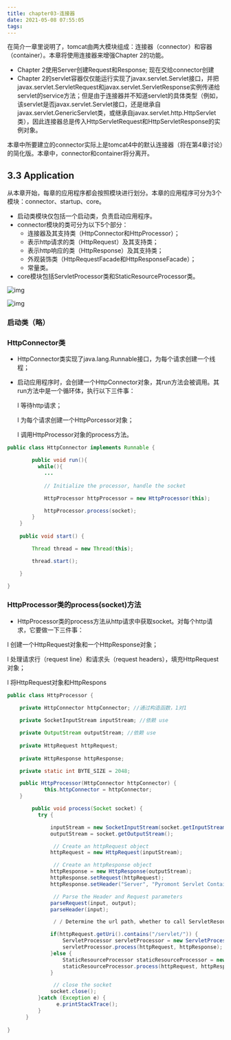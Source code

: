 ```yaml
---
title: chapter03-连接器
date: 2021-05-08 07:55:05
tags:
---
```


在简介一章里说明了，tomcat由两大模块组成：连接器（connector）和容器（container）。本章将使用连接器来增强Chapter 2的功能。

- Chapter 2使用Server创建Request和Response; 现在交给connector创建  <!--它们作为参数传递给要调用的某个的servlet的service方法-->
- Chapter 2的servlet容器仅仅能运行实现了javax.servlet.Servlet接口，并把javax.servlet.ServletRequest和javax.servlet.ServletResponse实例传递给servlet的service方法；但是由于连接器并不知道servlet的具体类型（例如，该servlet是否javax.servlet.Servlet接口，还是继承自javax.servlet.GenericServlet类，或继承自javax.servlet.http.HttpServlet类），因此连接器总是传入HttpServletRequest和HttpServletResponse的实例对象。

​     本章中所要建立的connector实际上是tomcat4中的默认连接器（将在第4章讨论）的简化版。本章中，connector和container将分离开。



## 3.3 Application

从本章开始，每章的应用程序都会按照模块进行划分。本章的应用程序可分为3个模块：connector、startup、core。

- 启动类模块仅包括一个启动类，负责启动应用程序。
- connector模块的类可分为以下5个部分：
  - 连接器及其支持类（HttpConnector和HttpProcessor）；
  - 表示http请求的类（HttpRequest）及其支持类；
  - 表示http响应的类（HttpResponse）及其支持类；
  - 外观装饰类（HttpRequestFacade和HttpResponseFacade）；
  - 常量类。
- core模块包括ServletProcessor类和StaticResourceProcessor类。

![img](https://www.programmersought.com/images/667/a2fa48bccff98a27f6d8df02278f4dab.png)





![img](https://www.programmersought.com/images/968/2da5e3f2b2b3ac6ff7712ad78013cc60.png)  

### 启动类（略）

### HttpConnector类

- HttpConnector类实现了java.lang.Runnable接口，为每个请求创建一个线程；

- 启动应用程序时，会创建一个HttpConnector对象，其run方法会被调用。其run方法中是一个循环体，执行以下三件事：

  l     等待http请求；

  l     为每个请求创建一个HttpPorcessor对象；

  l     调用HttpProcessor对象的process方法。

```java
public class HttpConnector implements Runnable {

		public void run(){
  		  while(){
          	...
            
            // Initialize the processor, handle the socket

            HttpProcessor httpProcessor = new HttpProcessor(this);

            httpProcessor.process(socket);
        }
    }
  
    public void start() {

        Thread thread = new Thread(this);

        thread.start();

    }

}
```



### HttpProcessor类的process(socket)方法

-  HttpProcessor类的process方法从http请求中获取socket。对每个http请求，它要做一下三件事：

  l     创建一个HttpRequest对象和一个HttpResponse对象；

  l     处理请求行（request line）和请求头（request headers），填充HttpRequest对象；

  l     将HttpRequest对象和HttpRespons

```java
public class HttpProcessor {
 
    private HttpConnector httpConnector; //通过构造函数，1对1

    private SocketInputStream inputStream; //依赖 use

    private OutputStream outputStream; //依赖 use
  
  	private HttpRequest httpRequest;
  
  	private HttpResponse httpResponse;

    private static int BYTE_SIZE = 2048;

    public HttpProcessor(HttpConnector httpConnector) {
    		this.httpConnector = httpConnector;
    }

		public void process(Socket socket) {
          try {

              inputStream = new SocketInputStream(socket.getInputStream(), BYTE_SIZE);
              outputStream = socket.getOutputStream();

               // Create an httpRequest object
              httpRequest = new HttpRequest(inputStream);

               // Create an httpResponse object
              httpResponse = new HttpResponse(outputStream);
              httpResponse.setRequest(httpRequest);
              httpResponse.setHeader("Server", "Pyromont Servlet Container");

               // Parse the Header and Request parameters
              parseRequest(input, output);
              parseHeader(input);

               / / Determine the url path, whether to call ServletResource

              if(httpRequest.getUri().contains("/servlet/")) {
                  ServletProcessor servletProcessor = new ServletProcessor();
                  servletProcessor.process(httpRequest, httpResponse);                   								// or call staticResource
              }else {
                  StaticResourceProcessor staticResourceProcessor = new StaticResourceProcessor();
                  staticResourceProcessor.process(httpRequest, httpResponse);
              }

               // close the socket
              socket.close();
          }catch (Exception e) {
	            e.printStackTrace();
          }
      }
 
}
```



